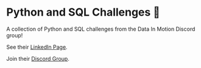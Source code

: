 # Python and SQL Challenges 🤔

A collection of Python and SQL challenges from the Data In Motion Discord group!

See their [LinkedIn Page](https://www.linkedin.com/company/data-in-motion-llc/).

Join their [Discord Group]( https://discord.com/invite/nBG7A4AecJ).
